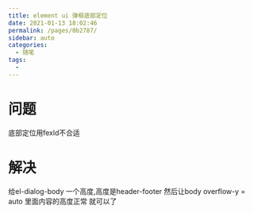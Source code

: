 ```yaml
---
title: element ui 弹框底部定位
date: 2021-01-13 18:02:46
permalink: /pages/0b2787/
sidebar: auto
categories: 
  - 随笔
tags: 
  - 
---
```


# 问题
底部定位用fexld不合适

# 解决
给el-dialog-body 一个高度,高度是header-footer
然后让body overflow-y = auto 里面内容的高度正常 就可以了